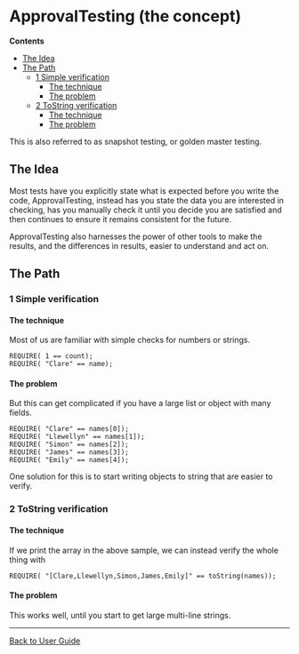 <a id="top"></a>

# ApprovalTesting (the concept)



<!-- START doctoc generated TOC please keep comment here to allow auto update -->
<!-- DON'T EDIT THIS SECTION, INSTEAD RE-RUN doctoc TO UPDATE -->
**Contents**

- [The Idea](#the-idea)
- [The Path](#the-path)
  - [1 Simple verification](#1-simple-verification)
    - [The technique](#the-technique)
    - [The problem](#the-problem)
  - [2 ToString verification](#2-tostring-verification)
    - [The technique](#the-technique-1)
    - [The problem](#the-problem-1)

<!-- END doctoc generated TOC please keep comment here to allow auto update -->

This is also referred to as snapshot testing, or golden master testing.

## The Idea
Most tests have you explicitly state what is expected before you write the code,
ApprovalTesting, instead has you state the data you are interested in checking,
has you manually check it until you decide you are satisfied and then continues
to ensure it remains consistent for the future.

ApprovalTesting also harnesses the power of other tools to make
the results, and the differences in results, easier to understand and act on.



## The Path

### 1 Simple verification

#### The technique

Most of us are familiar with simple checks for numbers or strings.
```
REQUIRE( 1 == count);
REQUIRE( "Clare" == name);
```

#### The problem
But this can get complicated if you have a large list or object with many fields.
```
REQUIRE( "Clare" == names[0]);
REQUIRE( "Llewellyn" == names[1]);
REQUIRE( "Simon" == names[2]);
REQUIRE( "James" == names[3]);
REQUIRE( "Emily" == names[4]);
```

One solution for this is to start writing objects to string that are easier to verify.

### 2 ToString verification

#### The technique

If we print the array in the above sample, we can instead verify the whole thing with
```
REQUIRE( "[Clare,Llewellyn,Simon,James,Emily]" == toString(names));
```

#### The problem
This works well, until you start to get large multi-line strings.


---

[Back to User Guide](/doc/README.md#top)
